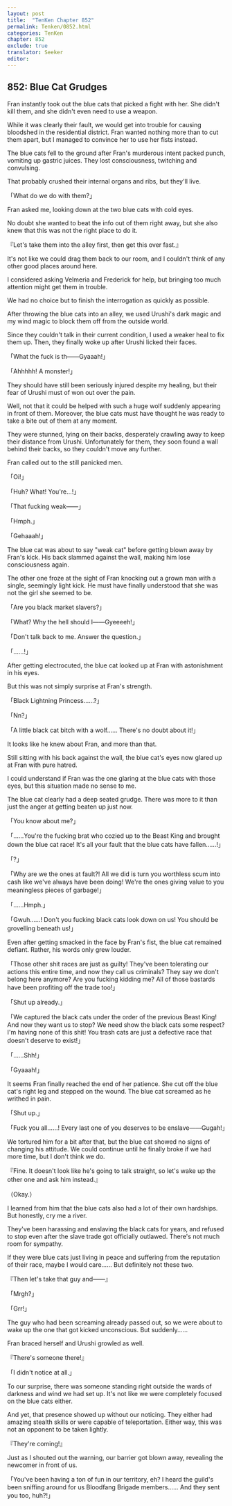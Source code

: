 ```yaml
---
layout: post
title:  "TenKen Chapter 852"
permalink: Tenken/0852.html
categories: TenKen
chapter: 852
exclude: true
translator: Seeker
editor: 
---
```

<h2>852: Blue Cat Grudges</h2>

 Fran instantly took out the blue cats that picked a fight with her. She didn't kill them, and she didn't even need to use a weapon.

 While it was clearly their fault, we would get into trouble for causing bloodshed in the residential district. Fran wanted nothing more than to cut them apart, but I managed to convince her to use her fists instead.

 The blue cats fell to the ground after Fran's murderous intent packed punch, vomiting up gastric juices. They lost consciousness, twitching and convulsing.

 That probably crushed their internal organs and ribs, but they'll live.

「What do we do with them?」

 Fran asked me, looking down at the two blue cats with cold eyes.

 No doubt she wanted to beat the info out of them right away, but she also knew that this was not the right place to do it.

『Let's take them into the alley first, then get this over fast.』

 It's not like we could drag them back to our room, and I couldn't think of any other good places around here.

 I considered asking Velmeria and Frederick for help, but bringing too much attention might get them in trouble.

 We had no choice but to finish the interrogation as quickly as possible.

 After throwing the blue cats into an alley, we used Urushi's dark magic and my wind magic to block them off from the outside world.

 Since they couldn't talk in their current condition, I used a weaker heal to fix them up. Then, they finally woke up after Urushi licked their faces.

「What the fuck is th――Gyaaah!」

「Ahhhhh! A monster!」

 They should have still been seriously injured despite my healing, but their fear of Urushi must of won out over the pain.

 Well, not that it could be helped with such a huge wolf suddenly appearing in front of them. Moreover, the blue cats must have thought he was ready to take a bite out of them at any moment.

 They were stunned, lying on their backs, desperately crawling away to keep their distance from Urushi. Unfortunately for them, they soon found a wall behind their backs, so they couldn't move any further.

 Fran called out to the still panicked men.

「Oi!」

「Huh? What! You're…!」

「That fucking weak――」

「Hmph.」

「Gehaaah!」

 The blue cat was about to say "weak cat" before getting blown away by Fran's kick. His back slammed against the wall, making him lose consciousness again.

 The other one froze at the sight of Fran knocking out a grown man with a single, seemingly light kick. He must have finally understood that she was not the girl she seemed to be.

「Are you black market slavers?」

「What? Why the hell should I――Gyeeeeh!」

「Don't talk back to me. Answer the question.」

「……!」

 After getting electrocuted, the blue cat looked up at Fran with astonishment in his eyes.

 But this was not simply surprise at Fran's strength.

「Black Lightning Princess……?」

「Nn?」

「A little black cat bitch with a wolf…… There's no doubt about it!」

 It looks like he knew about Fran, and more than that.

 Still sitting with his back against the wall, the blue cat's eyes now glared up at Fran with pure hatred.

 I could understand if Fran was the one glaring at the blue cats with those eyes, but this situation made no sense to me.

 The blue cat clearly had a deep seated grudge. There was more to it than just the anger at getting beaten up just now.

「You know about me?」

「……You're the fucking brat who cozied up to the Beast King and brought down the blue cat race! It's all your fault that the blue cats have fallen……!」

「?」

「Why are we the ones at fault?! All we did is turn you worthless scum into cash like we've always have been doing! We're the ones giving value to you meaningless pieces of garbage!」

「……Hmph.」

「Gwuh……! Don't you fucking black cats look down on us! You should be grovelling beneath us!」

 Even after getting smacked in the face by Fran's fist, the blue cat remained defiant. Rather, his words only grew louder.

「Those other shit races are just as guilty! They've been tolerating our actions this entire time, and now they call us criminals? They say we don't belong here anymore? Are you fucking kidding me? All of those bastards have been profiting off the trade too!」

「Shut up already.」

「We captured the black cats under the order of the previous Beast King! And now they want us to stop? We need show the black cats some respect? I'm having none of this shit! You trash cats are just a defective race that doesn't deserve to exist!」

「……Shh!」

「Gyaaah!」

 It seems Fran finally reached the end of her patience. She cut off the blue cat's right leg and stepped on the wound. The blue cat screamed as he writhed in pain.

「Shut up.」

「Fuck you all……! Every last one of you deserves to be enslave――Gugah!」

 We tortured him for a bit after that, but the blue cat showed no signs of changing his attitude. We could continue until he finally broke if we had more time, but I don't think we do.

『Fine. It doesn't look like he's going to talk straight, so let's wake up the other one and ask him instead.』

（Okay.）

 I learned from him that the blue cats also had a lot of their own hardships. But honestly, cry me a river.

 They've been harassing and enslaving the black cats for years, and refused to stop even after the slave trade got officially outlawed. There's not much room for sympathy.

 If they were blue cats just living in peace and suffering from the reputation of their race, maybe I would care…… But definitely not these two.

『Then let's take that guy and――』

「Mrgh?」

「Grr!」

 The guy who had been screaming already passed out, so we were about to wake up the one that got kicked unconscious. But suddenly……

 Fran braced herself and Urushi growled as well.

『There's someone there!』

「I didn't notice at all.」

 To our surprise, there was someone standing right outside the wards of darkness and wind we had set up. It's not like we were completely focused on the blue cats either.

 And yet, that presence showed up without our noticing. They either had amazing stealth skills or were capable of teleportation. Either way, this was not an opponent to be taken lightly.

『They're coming!』

 Just as I shouted out the warning, our barrier got blown away, revealing the newcomer in front of us.

「You've been having a ton of fun in our territory, eh? I heard the guild's been sniffing around for us Bloodfang Brigade members…… And they sent you too, huh?!」



